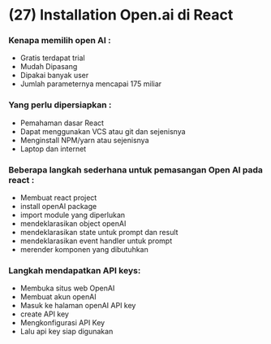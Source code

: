 # (27) Installation Open.ai di React

### Kenapa memilih open AI :

- Gratis terdapat trial
- Mudah Dipasang
- Dipakai banyak user
- Jumlah parameternya mencapai 175 miliar

### Yang perlu dipersiapkan :

- Pemahaman dasar React
- Dapat menggunakan VCS atau git dan sejenisnya
- Menginstall NPM/yarn atau sejenisnya
- Laptop dan internet

### Beberapa langkah sederhana untuk pemasangan Open AI pada react :

- Membuat react project
- install openAI package
- import module yang diperlukan
- mendeklarasikan object openAI
- mendeklarasikan state untuk prompt dan result
- mendeklarasikan event handler untuk prompt
- merender komponen yang dibutuhkan

### Langkah mendapatkan API keys:

- Membuka situs web OpenAI
- Membuat akun openAI
- Masuk ke halaman openAI API key
- create API key
- Mengkonfigurasi API Key
- Lalu api key siap digunakan
